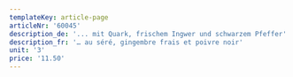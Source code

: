 ```yaml
---
templateKey: article-page
articleNr: '60045'
description_de: '... mit Quark, frischem Ingwer und schwarzem Pfeffer'
description_fr: '… au séré, gingembre frais et poivre noir'
unit: '3'
price: '11.50'
---
```


